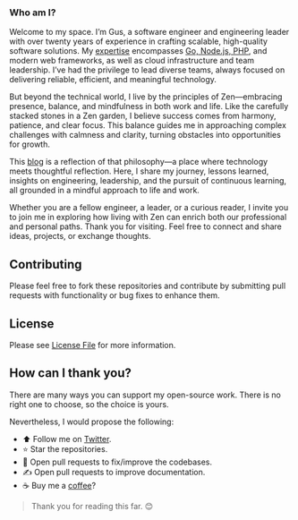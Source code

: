 ### Who am I?

Welcome to my space. I’m Gus, a software engineer and engineering leader with over twenty years of experience in crafting scalable, high-quality software solutions. My [expertise](https://www.linkedin.com/in/gocanto/) encompasses [Go, Node.js, PHP](https://github.com/gocanto), and modern web frameworks, as well as cloud infrastructure and team leadership. I’ve had the privilege to lead diverse teams, always focused on delivering reliable, efficient, and meaningful technology.

But beyond the technical world, I live by the principles of Zen—embracing presence, balance, and mindfulness in both work and life. Like the carefully stacked stones in a Zen garden, I believe success comes from harmony, patience, and clear focus. This balance guides me in approaching complex challenges with calmness and clarity, turning obstacles into opportunities for growth.

This [blog](https://gocanto.dev/) is a reflection of that philosophy—a place where technology meets thoughtful reflection. Here, I share my journey, lessons learned, insights on engineering, leadership, and the pursuit of continuous learning, all grounded in a mindful approach to life and work.

Whether you are a fellow engineer, a leader, or a curious reader, I invite you to join me in exploring how living with Zen can enrich both our professional and personal paths. Thank you for visiting. Feel free to connect and share ideas, projects, or exchange thoughts.

## Contributing

Please feel free to fork these repositories and contribute by submitting pull requests with functionality or bug fixes to enhance them.

## License

Please see [License File](https://github.com/praesenx/.github/blob/main/LICENSE) for more information.

## How can I thank you?

There are many ways you can support my open-source work. There is no right one to choose, so the choice is yours.

Nevertheless, I would propose the following:
 
- :arrow_up: Follow me on [Twitter](https://twitter.com/gocanto).
- :star: Star the repositories.
- :handshake: Open pull requests to fix/improve the codebases.
- :writing_hand: Open pull requests to improve documentation.
- :coffee: Buy me a [coffee](https://github.com/sponsors/gocanto)?

> Thank you for reading this far. :blush:
